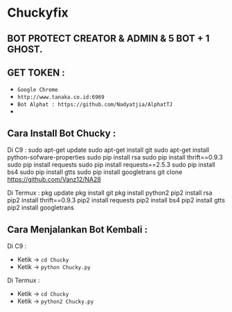 # Chuckyfix
BOT PROTECT CREATOR & ADMIN & 5 BOT + 1 GHOST.
------
GET TOKEN :
------
- `Google Chrome`
- `http://www.tanaka.co.id:6969`
- `Bot Alphat : https://github.com/Nadyatjia/AlphatTJ`
-
Cara Install Bot Chucky :
------
Di C9 :
sudo apt-get update
sudo apt-get install git
sudo apt-get install python-sofware-properties
sudo pip install rsa
sudo pip install thrift==0.9.3
sudo pip install requests
sudo pip install requests==2.5.3
sudo pip install bs4
sudo pip install gtts
sudo pip install googletrans
git clone https://github.com/Vanz12/NA28


Di Termux :
pkg update
pkg install git
pkg install python2
pip2 install rsa
pip2 install thrift==0.9.3
pip2 install requests
pip2 install bs4
pip2 install gtts
pip2 install googletrans

Cara Menjalankan Bot Kembali :
------
Di C9 :
- Ketik -> `cd Chucky`
- Ketik -> `python Chucky.py`

Di Termux :
- Ketik -> `cd Chucky`
- Ketik -> `python2 Chucky.py`


